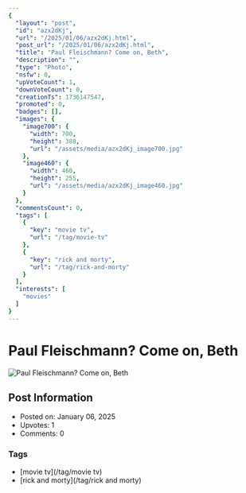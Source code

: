 ```yaml
---
{
  "layout": "post",
  "id": "azx2dKj",
  "url": "/2025/01/06/azx2dKj.html",
  "post_url": "/2025/01/06/azx2dKj.html",
  "title": "Paul Fleischmann? Come on, Beth",
  "description": "",
  "type": "Photo",
  "nsfw": 0,
  "upVoteCount": 1,
  "downVoteCount": 0,
  "creationTs": 1736147547,
  "promoted": 0,
  "badges": [],
  "images": {
    "image700": {
      "width": 700,
      "height": 388,
      "url": "/assets/media/azx2dKj_image700.jpg"
    },
    "image460": {
      "width": 460,
      "height": 255,
      "url": "/assets/media/azx2dKj_image460.jpg"
    }
  },
  "commentsCount": 0,
  "tags": [
    {
      "key": "movie tv",
      "url": "/tag/movie-tv"
    },
    {
      "key": "rick and morty",
      "url": "/tag/rick-and-morty"
    }
  ],
  "interests": [
    "movies"
  ]
}
---
```


# Paul Fleischmann? Come on, Beth

![Paul Fleischmann? Come on, Beth](/assets/media/azx2dKj_image700.jpg)

## Post Information

- Posted on: January 06, 2025
- Upvotes: 1
- Comments: 0

### Tags

- [movie tv](/tag/movie tv)
- [rick and morty](/tag/rick and morty)
